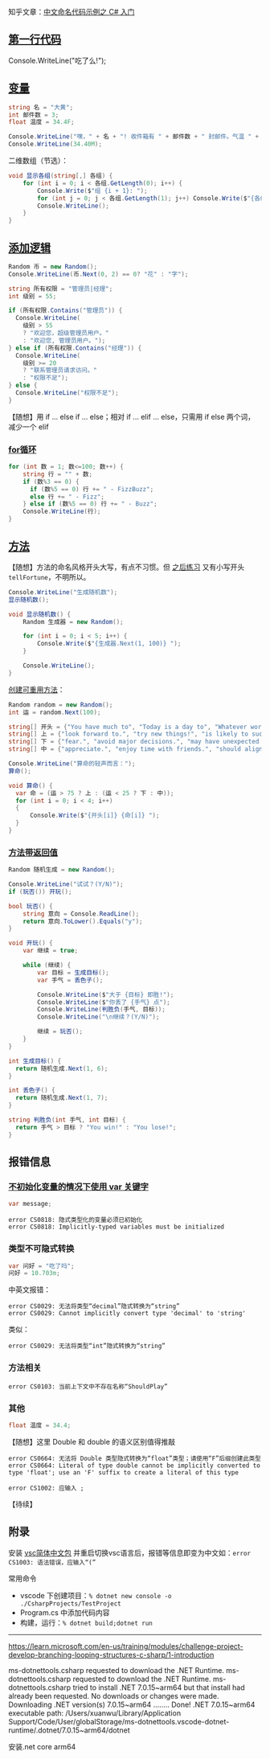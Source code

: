 知乎文章：[中文命名代码示例之 C# 入门](https://zhuanlan.zhihu.com/p/682232972)

## [第一行代码](https://learn.microsoft.com/zh-cn/training/modules/csharp-write-first/)

Console.WriteLine("吃了么!");

## [变量](https://learn.microsoft.com/zh-cn/training/modules/csharp-literals-variables/7-solution) 

```c#
string 名 = "大黄";
int 邮件数 = 3;
float 温度 = 34.4F;

Console.WriteLine("嘿，" + 名 + "! 收件箱有 " + 邮件数 + " 封邮件。气温 " + 温度 + " 度。");
Console.WriteLine(34.40M);
```

二维数组（节选）：

```c#
void 显示各组(string[,] 各组) {
    for (int i = 0; i < 各组.GetLength(0); i++) {
        Console.Write($"组 {i + 1}: ");
        for (int j = 0; j < 各组.GetLength(1); j++) Console.Write($"{各组[i,j]}  ");
        Console.WriteLine();
    }
}
```

## [添加逻辑](https://learn.microsoft.com/zh-cn/training/modules/csharp-evaluate-boolean-expressions/5-solution-1)

```c#
Random 币 = new Random();
Console.WriteLine(币.Next(0, 2) == 0? "花" : "字");
```

```c#
string 所有权限 = "管理员|经理";
int 级别 = 55;

if (所有权限.Contains("管理员")) {
  Console.WriteLine(
    级别 > 55
    ? "欢迎您，超级管理员用户。"
    : "欢迎您, 管理员用户。");
} else if (所有权限.Contains("经理")) {
  Console.WriteLine(
    级别 >= 20
    ? "联系管理员请求访问。"
    : "权限不足");
} else {
  Console.WriteLine("权限不足");
}
```

【随想】用 if ... else if ... else；相对 if ... elif ... else，只需用 if else 两个词，减少一个 elif

### [for循环](https://learn.microsoft.com/zh-cn/training/modules/csharp-for/4-solution)

```c#
for (int 数 = 1; 数<=100; 数++) {
    string 行 = "" + 数;
    if (数%3 == 0) {
      if (数%5 == 0) 行 += " - FizzBuzz";
      else 行 += " - Fizz";
    } else if (数%5 == 0) 行 += " - Buzz";
    Console.WriteLine(行);
}
```

## [方法](https://learn.microsoft.com/zh-cn/training/modules/write-first-c-sharp-method/3-exercise-create-your-first-method)

【随想】方法的命名风格开头大写，有点不习惯。但 [之后练习](https://learn.microsoft.com/zh-cn/training/modules/write-first-c-sharp-method/6-exercise-challenge-restructure-code-to-use-methods) 又有小写开头 `tellFortune`，不明所以。

```c#
Console.WriteLine("生成随机数");
显示随机数();

void 显示随机数() {
    Random 生成器 = new Random();

    for (int i = 0; i < 5; i++) {
        Console.Write($"{生成器.Next(1, 100)} ");
    }

    Console.WriteLine();
}
```

[创建可重用方法](https://learn.microsoft.com/zh-cn/training/modules/write-first-c-sharp-method/7-review-solution-restructure-code-to-use-methods)：

```c#
Random random = new Random();
int 运 = random.Next(100);

string[] 开头 = {"You have much to", "Today is a day to", "Whatever work you do", "This is an ideal time to"};
string[] 上 = {"look forward to.", "try new things!", "is likely to succeed.", "accomplish your dreams!"};
string[] 下 = {"fear.", "avoid major decisions.", "may have unexpected outcomes.", "re-evaluate your life."};
string[] 中 = {"appreciate.", "enjoy time with friends.", "should align with your values.", "get in tune with nature."};

Console.WriteLine("算命的轻声而言：");
算命();

void 算命() {
  var 命 = (运 > 75 ? 上 : (运 < 25 ? 下 : 中));
  for (int i = 0; i < 4; i++) 
  {
      Console.Write($"{开头[i]} {命[i]} ");
  }
}
```

### [方法带返回值](https://learn.microsoft.com/zh-cn/training/modules/create-c-sharp-methods-return-values/8-review-solution-dice-game)

```c#
Random 随机生成 = new Random();

Console.WriteLine("试试？(Y/N)");
if (玩否()) 开玩();

bool 玩否() {
    string 意向 = Console.ReadLine();
    return 意向.ToLower().Equals("y");
}

void 开玩() {
    var 继续 = true;

    while (继续) {
        var 目标 = 生成目标();
        var 手气 = 丢色子();

        Console.WriteLine($"大于 {目标} 即胜!");
        Console.WriteLine($"你丢了 {手气} 点");
        Console.WriteLine(判胜负(手气, 目标));
        Console.WriteLine("\n继续？(Y/N)");

        继续 = 玩否();
    }
}

int 生成目标() {
  return 随机生成.Next(1, 6);
}

int 丢色子() {
  return 随机生成.Next(1, 7);
}

string 判胜负(int 手气, int 目标) {
  return 手气 > 目标 ? "You win!" : "You lose!";
}
```


## 报错信息

### [不初始化变量的情况下使用 var 关键字](https://learn.microsoft.com/zh-cn/training/modules/csharp-literals-variables/5-implicitly-typed-local-variables)

```c#
var message;
```
```
error CS0818: 隐式类型化的变量必须已初始化
error CS0818: Implicitly-typed variables must be initialized
```

### 类型不可隐式转换

```c#
var 问好 = "吃了吗";
问好 = 10.703m;
```

中英文报错：
```
error CS0029: 无法将类型“decimal”隐式转换为“string”
error CS0029: Cannot implicitly convert type 'decimal' to 'string'
```
类似：
```
error CS0029: 无法将类型“int”隐式转换为“string”
```

### 方法相关

```
error CS0103: 当前上下文中不存在名称“ShouldPlay”
```

### 其他

```c#
float 温度 = 34.4;
```

【随想】这里 Double 和 double 的语义区别值得推敲

```
error CS0664: 无法将 Double 类型隐式转换为“float”类型；请使用“F”后缀创建此类型
error CS0664: Literal of type double cannot be implicitly converted to type 'float'; use an 'F' suffix to create a literal of this type
```

```
error CS1002: 应输入 ;
```

【待续】

## 附录

安装 [vsc简体中文包](https://marketplace.visualstudio.com/items?itemName=MS-CEINTL.vscode-language-pack-zh-hans) 并重启切换vsc语言后，报错等信息即变为中文如：`error CS1003: 语法错误，应输入“(” `

常用命令
- vscode 下创建项目：`% dotnet new console -o ./CsharpProjects/TestProject`
- Program.cs 中添加代码内容
- 构建，运行：`% dotnet build;dotnet run`

---

https://learn.microsoft.com/en-us/training/modules/challenge-project-develop-branching-looping-structures-c-sharp/1-introduction

ms-dotnettools.csharp requested to download the .NET Runtime.
ms-dotnettools.csharp requested to download the .NET Runtime.
ms-dotnettools.csharp tried to install .NET 7.0.15~arm64 but that install had already been requested. No downloads or changes were made.
Downloading .NET version(s) 7.0.15~arm64 ........ Done!
.NET 7.0.15~arm64 executable path: /Users/xuanwu/Library/Application Support/Code/User/globalStorage/ms-dotnettools.vscode-dotnet-runtime/.dotnet/7.0.15~arm64/dotnet

安装.net core arm64
